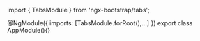 import { TabsModule } from 'ngx-bootstrap/tabs';

@NgModule({
  imports: [TabsModule.forRoot(),...]
})
export class AppModule(){}

